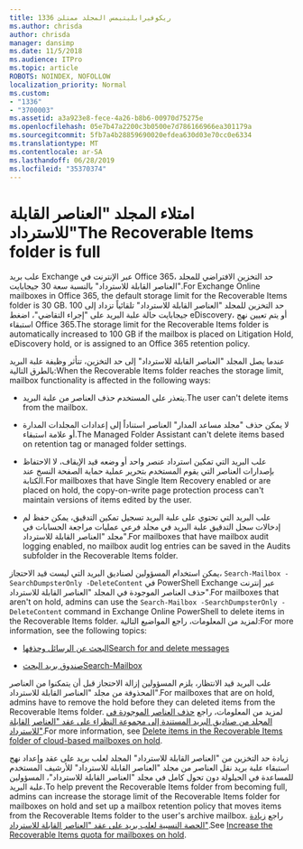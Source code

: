 ```yaml
---
title: 1336 ريكوفيرابليتيمس المجلد ممتلئ
ms.author: chrisda
author: chrisda
manager: dansimp
ms.date: 11/5/2018
ms.audience: ITPro
ms.topic: article
ROBOTS: NOINDEX, NOFOLLOW
localization_priority: Normal
ms.custom:
- "1336"
- "3700003"
ms.assetid: a3a923e8-fece-4a26-b8b6-00970d75275e
ms.openlocfilehash: 05e7b47a2200c3b0500e7d786166966ea301179a
ms.sourcegitcommit: 5fb7a4b28859690020efdea630d03e70cc0e6334
ms.translationtype: MT
ms.contentlocale: ar-SA
ms.lasthandoff: 06/28/2019
ms.locfileid: "35370374"
---
```

# <a name="the-recoverable-items-folder-is-full"></a><span data-ttu-id="54f22-102">امتلاء المجلد "العناصر القابلة للاسترداد"</span><span class="sxs-lookup"><span data-stu-id="54f22-102">The Recoverable Items folder is full</span></span>

<span data-ttu-id="54f22-103">علب بريد Exchange عبر الإنترنت في Office 365، حد التخزين الافتراضي للمجلد "العناصر القابلة للاسترداد" بالنسبة سعة 30 جيجابايت.</span><span class="sxs-lookup"><span data-stu-id="54f22-103">For Exchange Online mailboxes in Office 365, the default storage limit for the Recoverable Items folder is 30 GB.</span></span> <span data-ttu-id="54f22-104">حد التخزين للمجلد "العناصر القابلة للاسترداد" تلقائياً تزداد إلى 100 جيجابايت حالة علبة البريد على "إجراء التقاضي"، اضغط eDiscovery، أو يتم تعيين نهج استبقاء Office 365.</span><span class="sxs-lookup"><span data-stu-id="54f22-104">The storage limit for the Recoverable Items folder is automatically increased to 100 GB if the mailbox is placed on Litigation Hold, eDiscovery hold, or is assigned to an Office 365 retention policy.</span></span>

<span data-ttu-id="54f22-105">عندما يصل المجلد "العناصر القابلة للاسترداد" إلى حد التخزين، تتأثر وظيفة علبة البريد بالطرق التالية:</span><span class="sxs-lookup"><span data-stu-id="54f22-105">When the Recoverable Items folder reaches the storage limit, mailbox functionality is affected in the following ways:</span></span>

- <span data-ttu-id="54f22-106">يتعذر على المستخدم حذف العناصر من علبة البريد.</span><span class="sxs-lookup"><span data-stu-id="54f22-106">The user can't delete items from the mailbox.</span></span>

- <span data-ttu-id="54f22-107">لا يمكن حذف "مجلد مساعد المدار" العناصر استناداً إلى إعدادات المجلدات المدارة أو علامة استبقاء.</span><span class="sxs-lookup"><span data-stu-id="54f22-107">The Managed Folder Assistant can't delete items based on retention tag or managed folder settings.</span></span>

- <span data-ttu-id="54f22-108">علب البريد التي تمكين استرداد عنصر واحد أو وضعه قيد الإيقاف، لا الاحتفاظ بإصدارات العناصر التي يقوم المستخدم بتحرير عملية حماية الصفحة النسخ عند الكتابة.</span><span class="sxs-lookup"><span data-stu-id="54f22-108">For mailboxes that have Single Item Recovery enabled or are placed on hold, the copy-on-write page protection process can't maintain versions of items edited by the user.</span></span>

- <span data-ttu-id="54f22-109">علب البريد التي تحتوي على علبة البريد تسجيل تمكين التدقيق، يمكن حفظ لم إدخالات سجل التدقيق علبة البريد في مجلد فرعي عمليات مراجعة الحسابات في مجلد "العناصر القابلة للاسترداد".</span><span class="sxs-lookup"><span data-stu-id="54f22-109">For mailboxes that have mailbox audit logging enabled, no mailbox audit log entries can be saved in the Audits subfolder in the Recoverable Items folder.</span></span>

<span data-ttu-id="54f22-110">يمكن استخدام المسؤولين لصناديق البريد التي ليست قيد الاحتجاز، `Search-Mailbox -SearchDumpsterOnly -DeleteContent` في PowerShell Exchange عبر إنترنت حذف العناصر الموجودة في المجلد "العناصر القابلة للاسترداد".</span><span class="sxs-lookup"><span data-stu-id="54f22-110">For mailboxes that aren't on hold, admins can use the `Search-Mailbox -SearchDumpsterOnly -DeleteContent` command in Exchange Online PowerShell to delete items in the Recoverable Items folder.</span></span> <span data-ttu-id="54f22-111">لمزيد من المعلومات، راجع المواضيع التالية:</span><span class="sxs-lookup"><span data-stu-id="54f22-111">For more information, see the following topics:</span></span>

- [<span data-ttu-id="54f22-112">البحث عن الرسائل وحذفها</span><span class="sxs-lookup"><span data-stu-id="54f22-112">Search for and delete messages</span></span>](https://docs.microsoft.com/office365/securitycompliance/search-for-and-delete-messagesadmin-help)

- [<span data-ttu-id="54f22-113">صندوق بريد البحث</span><span class="sxs-lookup"><span data-stu-id="54f22-113">Search-Mailbox</span></span>](https://docs.microsoft.com/powershell/module/exchange/mailboxes/Search-Mailbox)

<span data-ttu-id="54f22-114">علب البريد قيد الانتظار، يلزم المسؤولين إزالة الاحتجاز قبل أن يتمكنوا من العناصر المحذوفة من مجلد "العناصر القابلة للاسترداد".</span><span class="sxs-lookup"><span data-stu-id="54f22-114">For mailboxes that are on hold, admins have to remove the hold before they can deleted items from the Recoverable Items folder.</span></span> <span data-ttu-id="54f22-115">لمزيد من المعلومات، راجع [حذف العناصر الموجودة في المجلد من صناديق البريد المستندة إلى مجموعة النظراء على عقد "العناصر القابلة للاسترداد"](https://docs.microsoft.com/office365/securitycompliance/delete-items-in-the-recoverable-items-folder-of-mailboxes-on-hold).</span><span class="sxs-lookup"><span data-stu-id="54f22-115">For more information, see [Delete items in the Recoverable Items folder of cloud-based mailboxes on hold](https://docs.microsoft.com/office365/securitycompliance/delete-items-in-the-recoverable-items-folder-of-mailboxes-on-hold).</span></span>

<span data-ttu-id="54f22-116">زيادة حد التخزين من "العناصر القابلة للاسترداد" المجلد لعلب بريد على عقد وإعداد نهج استبقاء علبة بريد نقل العناصر من مجلد "العناصر القابلة للاسترداد" للأرشيف المستخدم للمساعدة في الحيلولة دون تحول كامل في مجلد "العناصر القابلة للاسترداد"، المسؤولين علبة البريد.</span><span class="sxs-lookup"><span data-stu-id="54f22-116">To help prevent the Recoverable Items folder from becoming full, admins can increase the storage limit of the Recoverable Items folder for mailboxes on hold and set up a mailbox retention policy that moves items from the Recoverable Items folder to the user's archive mailbox.</span></span> <span data-ttu-id="54f22-117">راجع [زيادة الحصة النسبية لعلب بريد على عقد "العناصر القابلة للاسترداد"](https://docs.microsoft.com/office365/securitycompliance/increase-the-recoverable-quota-for-mailboxes-on-hold).</span><span class="sxs-lookup"><span data-stu-id="54f22-117">See [Increase the Recoverable Items quota for mailboxes on hold](https://docs.microsoft.com/office365/securitycompliance/increase-the-recoverable-quota-for-mailboxes-on-hold).</span></span>
